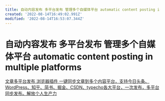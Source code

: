 ```yaml
---
title: 自动内容发布 多平台发布 管理多个自媒体平台 automatic content posting in multiple platforms
created: '2022-08-14T16:49:02.991Z'
modified: '2022-08-14T16:53:07.344Z'
---
```


# 自动内容发布 多平台发布 管理多个自媒体平台 automatic content posting in multiple platforms

[文章多平台发布 浏览器插件 一键同步文章到多个内容平台，支持今日头条、WordPress、知乎、简书、掘金、CSDN、typecho各大平台，一次发布，多平台同步发布。解放个人生产力](https://github.com/wechatsync/Wechatsync)
